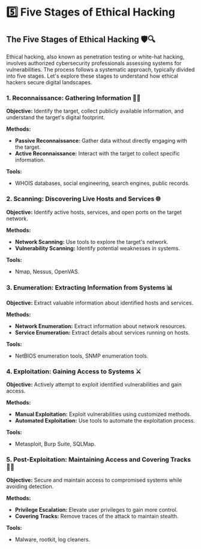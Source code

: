 # 5️⃣ Five Stages of Ethical Hacking

## The Five Stages of Ethical Hacking 🛡️🔍

Ethical hacking, also known as penetration testing or white-hat hacking, involves authorized cybersecurity professionals assessing systems for vulnerabilities. The process follows a systematic approach, typically divided into five stages. Let's explore these stages to understand how ethical hackers secure digital landscapes.

### 1. **Reconnaissance: Gathering Information 🕵️‍♂️**

**Objective:** Identify the target, collect publicly available information, and understand the target's digital footprint.

**Methods:**

* **Passive Reconnaissance:** Gather data without directly engaging with the target.
* **Active Reconnaissance:** Interact with the target to collect specific information.

**Tools:**

* WHOIS databases, social engineering, search engines, public records.

### 2. **Scanning: Discovering Live Hosts and Services 🌐**

**Objective:** Identify active hosts, services, and open ports on the target network.

**Methods:**

* **Network Scanning:** Use tools to explore the target's network.
* **Vulnerability Scanning:** Identify potential weaknesses in systems.

**Tools:**

* Nmap, Nessus, OpenVAS.

### 3. **Enumeration: Extracting Information from Systems 📊**

**Objective:** Extract valuable information about identified hosts and services.

**Methods:**

* **Network Enumeration:** Extract information about network resources.
* **Service Enumeration:** Extract details about services running on hosts.

**Tools:**

* NetBIOS enumeration tools, SNMP enumeration tools.

### 4. **Exploitation: Gaining Access to Systems ⚔️**

**Objective:** Actively attempt to exploit identified vulnerabilities and gain access.

**Methods:**

* **Manual Exploitation:** Exploit vulnerabilities using customized methods.
* **Automated Exploitation:** Use tools to automate the exploitation process.

**Tools:**

* Metasploit, Burp Suite, SQLMap.

### 5. **Post-Exploitation: Maintaining Access and Covering Tracks 🕵️‍♂️**

**Objective:** Secure and maintain access to compromised systems while avoiding detection.

**Methods:**

* **Privilege Escalation:** Elevate user privileges to gain more control.
* **Covering Tracks:** Remove traces of the attack to maintain stealth.

**Tools:**

* Malware, rootkit, log cleaners.
